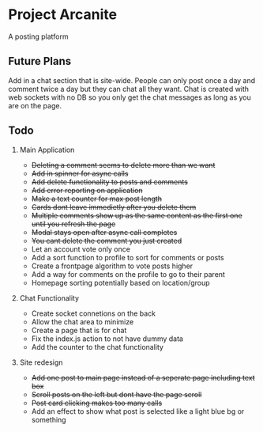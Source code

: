 # Project Arcanite

A posting platform

## Future Plans

Add in a chat section that is site-wide. People can only post once a day and comment twice a day but they can chat all they want. Chat is created with web sockets with no DB so you only get the chat messages as long as you are on the page.

## Todo

1. Main Application
    * ~~Deleting a comment seems to delete more than we want~~
    * ~~Add in spinner for async calls~~    
    * ~~Add delete functionality to posts and comments~~
    * ~~Add error reporting on application~~
    * ~~Make a text counter for max post length~~
    * ~~Cards dont leave immedietly after you delete them~~
    * ~~Multiple comments show up as the same content as the first one until you refresh the page~~
    * ~~Modal stays open after async call completes~~
    * ~~You cant delete the comment you just created~~
    * Let an account vote only once
    * Add a sort function to profile to sort for comments or posts
    * Create a frontpage algorithm to vote posts higher
    * Add a way for comments on the profile to go to their parent
    * Homepage sorting potentially based on location/group

2. Chat Functionality
    * Create socket connetions on the back
    * Allow the chat area to minimize
    * Create a page that is for chat
    * Fix the index.js action to not have dummy data
    * Add the counter to the chat functionality

3. Site redesign
    * ~~Add one post to main page instead of a seperate page including text box~~
    * ~~Scroll posts on the left but dont have the page scroll~~
    * ~~Post card clicking makes too many calls~~
    * Add an effect to show what post is selected like a light blue bg or something
